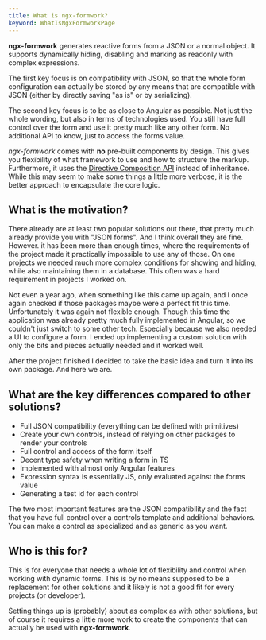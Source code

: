 ```yaml
---
title: What is ngx-formwork?
keyword: WhatIsNgxFormworkPage
---
```


__ngx-formwork__ generates reactive forms from a JSON or a normal object. It supports dynamically hiding, disabling and marking as readonly with complex expressions.

The first key focus is on compatibility with JSON, so that the whole form configuration can actually be stored by any means that are compatible with JSON (either by directly saving "as is" or by serializing).

The second key focus is to be as close to Angular as possible. Not just the whole wording, but also in terms of technologies used. You still have full control over the form and use it pretty much like any other form. No additional API to know, just to access the forms value.

_ngx-formwork_ comes with **no** pre-built components by design. This gives you flexibility of what framework to use and how to structure the markup. Furthermore, it uses the [Directive Composition API](https://angular.dev/guide/directives/directive-composition-api) instead of inheritance. While this may seem to make some things a little more verbose, it is the better approach to encapsulate the core logic.


## What is the motivation?

There already are at least two popular solutions out there, that pretty much already provide you with "JSON forms". And I think overall they are fine. However. it has been more than enough times, where the requirements of the project made it practically impossible to use any of those. On one projects we needed much more complex conditions for showing and hiding, while also maintaining them in a database. This often was a hard requirement in projects I worked on.

Not even a year ago, when something like this came up again, and I once again checked if those packages maybe were a perfect fit this time. Unfortunately it was again not flexible enough. Though this time the application was already pretty much fully implemented in Angular, so we couldn't just switch to some other tech. Especially because we also needed a UI to configure a form. I ended up implementing a custom solution with only the bits and pieces actually needed and it worked well.

After the project finished I decided to take the basic idea and turn it into its own package. And here we are.

## What are the key differences compared to other solutions?

- Full JSON compatibility (everything can be defined with primitives)
- Create your own controls, instead of relying on other packages to render your controls
- Full control and access of the form itself
- Decent type safety when writing a form in TS
- Implemented with almost only Angular features
- Expression syntax is essentially JS, only evaluated against the forms value
- Generating a test id for each control

The two most important features are the JSON compatibility and the fact that you have full control over a controls template and additional behaviors. You can make a control as specialized and as generic as you want.


## Who is this for?

This is for everyone that needs a whole lot of flexibility and control when working with dynamic forms. This is by no means supposed to be a replacement for other solutions and it likely is not a good fit for every projects (or developer).

Setting things up is (probably) about as complex as with other solutions, but of course it requires a little more work to create the components that can actually be used with __ngx-formwork__.
